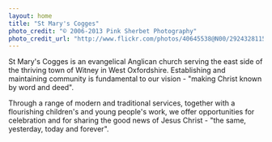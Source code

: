 ```yaml
---
layout: home
title: "St Mary's Cogges"
photo_credit: "© 2006-2013 Pink Sherbet Photography"
photo_credit_url: "http://www.flickr.com/photos/40645538@N00/2924328115/"
---
```


St Mary's Cogges is an evangelical Anglican church serving the east side of the thriving town of Witney in West Oxfordshire. Establishing and maintaining community is fundamental to our vision - "making Christ known by word and deed".

Through a range of modern and traditional services, together with a flourishing children's and young people's work, we offer opportunities for celebration and for sharing the good news of Jesus Christ - "the same, yesterday, today and forever".